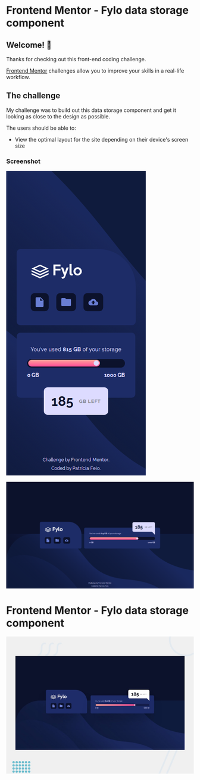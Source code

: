 # Frontend Mentor - Fylo data storage component

## Welcome! 👋

Thanks for checking out this front-end coding challenge.

[Frontend Mentor](https://www.frontendmentor.io) challenges allow you to improve your skills in a real-life workflow.

## The challenge

My challenge was to build out this data storage component and get it looking as close to the design as possible.

The users should be able to:

- View the optimal layout for the site depending on their device's screen size

### Screenshot

![](./project-guides/design/mobile-375-screenshot.png)

![](./project-guides/design/desktop-1440-screenshot.png)

# Frontend Mentor - Fylo data storage component

![Design preview for the Fylo data storage component coding challenge](./project-guides/design/desktop-preview.jpg)
